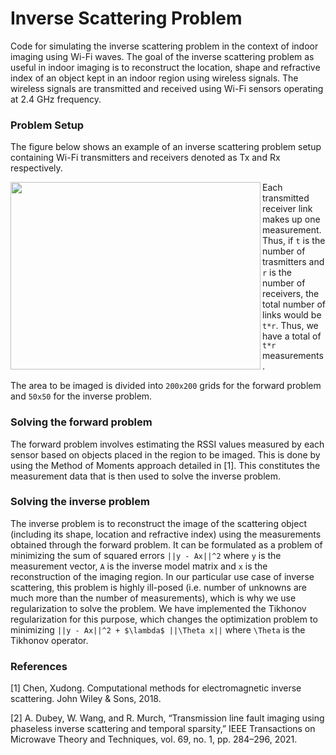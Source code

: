 # Inverse Scattering Problem

Code for simulating the inverse scattering problem in the context of indoor imaging using Wi-Fi waves. The goal of the inverse scattering problem as useful in indoor imaging is to reconstruct the location, shape and refractive index of an object kept in an indoor region using wireless signals. The wireless signals are transmitted and received using Wi-Fi sensors operating at 2.4 GHz frequency.

### Problem Setup
The figure below shows an example of an inverse scattering problem setup containing Wi-Fi transmitters and receivers denoted as Tx and Rx respectively. 

<img align="left" src="https://user-images.githubusercontent.com/5306916/138258361-37900821-9850-43a4-8d29-7bb9d308dc5b.png" width="400" height="300">

Each transmitted receiver link makes up one measurement. Thus, if `t` is the number of trasmitters and `r` is the number of receivers, the total number of links would be `t*r`.
Thus, we have a total of `t*r` measurements.

The area to be imaged is divided into `200x200` grids for the forward problem and `50x50` for the inverse problem.


### Solving the forward problem
The forward problem involves estimating the RSSI values measured by each sensor based on objects placed in the region to be imaged. This is done by using the Method of Moments approach detailed in [1]. This constitutes the measurement data that is then used to solve the inverse problem.

### Solving the inverse problem
The inverse problem is to reconstruct the image of the scattering object (including its shape, location and refractive index) using the measurements obtained through the forward problem. It can be formulated as a problem of minimizing the sum of squared errors `||y - Ax||^2` where `y` is the measurement vector, `A` is the inverse model matrix and `x` is the reconstruction of the imaging region. In our particular use case of inverse scattering, this problem is highly ill-posed (i.e. number of unknowns are much more than the number of measurements), which is why we use regularization to solve the problem. We have implemented the Tikhonov regularization for this purpose, which changes the optimization problem to minimizing `||y - Ax||^2 + $\lambda$ ||\Theta x||` where `\Theta` is the Tikhonov operator.

### References

[1] Chen, Xudong. Computational methods for electromagnetic inverse scattering. John Wiley & Sons, 2018.

[2] A. Dubey, W. Wang, and R. Murch, “Transmission line fault imaging using phaseless inverse scattering and temporal sparsity,” IEEE Transactions on Microwave Theory and Techniques, vol. 69, no. 1, pp. 284–296, 2021.
